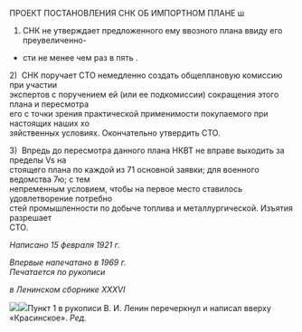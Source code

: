 ПРОЕКТ ПОСТАНОВЛЕНИЯ СНК ОБ ИМПОРТНОМ ПЛАНЕ ш

1) СНК не утверждает предложенного ему ввозного плана ввиду его преувеличенно-

* сти не менее чем раз в пять .

2)  СНК поручает СТО немедленно создать общеплановую комиссию при участии  
экспертов с поручением ей (или ее подкомиссии) сокращения этого плана и пересмотра  
его с точки зрения практической применимости покупаемого при настоящих наших хо­  
зяйственных условиях. Окончательно утвердить СТО.

3)  Впредь до пересмотра данного плана НКВТ не вправе выходить за пределы Vs на­  
стоящего плана по каждой из 71 основной заявки; для военного ведомства 7ю; с тем  
непременным условием, чтобы на первое место ставилось удовлетворение потребно­  
стей промышленности по добыче топлива и металлургической. Изъятия разрешает  
СТО.

_Написано 15 февраля 1921 г._

_Впервые напечатано в 1969 г.                                                             Печатается по рукописи_

_в Ленинском сборнике_ _XXXVI_

![](file:///C:/Users/bot32/AppData/Local/Temp/msohtmlclip1/01/clip_image001.png)![](file:///C:/Users/bot32/AppData/Local/Temp/msohtmlclip1/01/clip_image002.png)Пункт 1 в рукописи В. И. Ленин перечеркнул и написал вверху «Красинское». _Ред._